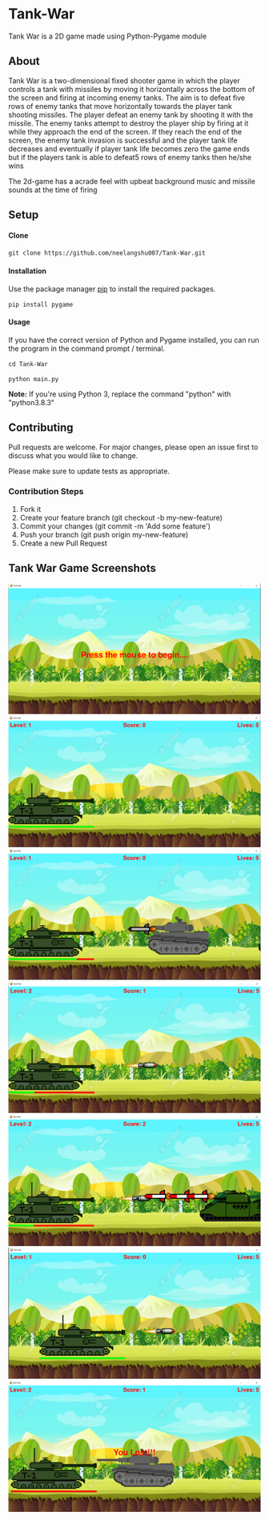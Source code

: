 # Tank-War
Tank War is a 2D game made using Python-Pygame module

## About
Tank War is a two-dimensional fixed shooter game in which the player controls a tank with missiles by moving it horizontally across the bottom of the screen and firing at incoming enemy tanks. The aim is to defeat five rows of enemy tanks that move horizontally towards the player tank shooting missiles. The player defeat an enemy tank by shooting it with the missile. The enemy tanks attempt to destroy the player ship by firing at it while they approach the end of the screen. If they reach the end of the screen, the enemy tank invasion is successful and the player tank life decreases and eventually if player tank life becomes zero the game ends but if the players tank is able to defeat5 rows of enemy tanks then he/she wins

The 2d-game has a acrade feel with upbeat background music and missile sounds at the time of firing 


## Setup

#### Clone

```
git clone https://github.com/neelangshu007/Tank-War.git
```

#### Installation
Use the package manager [pip](https://pip.pypa.io/en/stable/) to install the required packages.
```
pip install pygame
```

#### Usage

If you have the correct version of Python and Pygame installed, you can run the program in the command prompt / terminal.
```
cd Tank-War
```
```
python main.py
```
**Note:** If you're using Python 3, replace the command "python" with "python3.8.3"

## Contributing

Pull requests are welcome. For major changes, please open an issue first to discuss what you would like to change.

Please make sure to update tests as appropriate.


### Contribution Steps
1. Fork it
2. Create your feature branch (git checkout -b my-new-feature)
3. Commit your changes (git commit -m 'Add some feature')
4. Push your branch (git push origin my-new-feature)
5. Create a new Pull Request



## Tank War Game Screenshots
![](screenshots/SS1.png)
![](screenshots/SS2.png)
![](screenshots/SS3.png)
![](screenshots/SS4.png)
![](screenshots/SS5.png)
![](screenshots/SS6.png)
![](screenshots/SS7.png)

